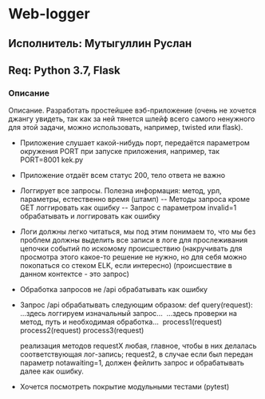 # Web-logger

## Исполнитель: Мутыгуллин Руслан

## Req: Python 3.7, Flask

### Описание

Описание. Разработать простейшее вэб-приложение (очень не хочется джангу
увидеть, так как за ней тянется шлейф всего самого ненужного для этой
задачи, можно использовать, например, twisted или flask).
- Приложение слушает какой-нибудь порт, передаётся параметром окружения
  PORT при запуске приложения, например, так
     PORT=8001 kek.py
- Приложение отдаёт всем статус 200, тело ответа не важно
- Логгирует все запросы. Полезна информация: метод, урл, параметры,
  естественно время (штамп)
  -- Методы запроса кроме GET логгировать как ошибку
  -- Запрос с параметром invalid=1 обрабатывать и логгировать как ошибку
- Логи должны легко читаться, мы под этим понимаем то, что мы без
  проблем должны выделить все записи в логе для прослеживания цепочки
  событий по искомому происшествию (накручивать для просмотра этого
  какое-то решение не нужно, но для себя можно покопаться со стеком ELK,
  если интересно) (происшествие в данном контектсе - это запрос)
- Обработка запросов не /api обрабатывать как ошибку
- Запрос /api обрабатывать следующим образом:
     def query(request):
     ​    ...здесь логгируем изначальный запрос...
     ​    ...здесь проверки на метод, путь и необходимая обработка...
     ​    process1(request)
     ​    process2(request)
     ​    process3(request)

     реализация методов requestX любая, главное, чтобы в них делалась
     соответствующая лог-запись; request2, в случае если был передан параметр
     notawaiting=1, должен фейлить запрос и обрабатывать далее как ошибку.
- Хочется посмотреть покрытие модульными тестами (pytest)